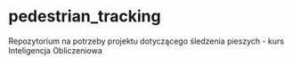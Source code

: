 # pedestrian_tracking
Repozytorium na potrzeby projektu dotyczącego śledzenia pieszych - kurs Inteligencja Obliczeniowa
